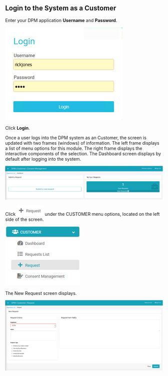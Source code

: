 ## Login to the System as a Customer

Enter your DPM application **Username** and **Password**.

![image](/articles/demo_project/DPM_Demo_Project/images/08_6_Consent_CustConsent_Login.jpg)                                  

Click **Login**.

Once a user logs into the DPM system as an Customer, the screen is updated with two frames (windows) of information. The left frame displays a list of menu options for this module. The right frame displays the interactive components of the selection. The Dashboard screen displays by default after logging into the system.

![image](/articles/demo_project/DPM_Demo_Project/images/08_4_Consent_CustConsent_Landing1.jpg)    

Click ![image](/articles/demo_project/DPM_Demo_Project/images/06_1_Purging_Request_LeftPanel.jpg) under the CUSTOMER menu options, located on the left side of the screen. 

![image](/articles/demo_project/DPM_Demo_Project/images/06_1_Purging_Request_LeftPanel2.jpg)     

The New Request screen displays.

![image](/articles/demo_project/DPM_Demo_Project/images/06_2_Purging_Request1.jpg)      
